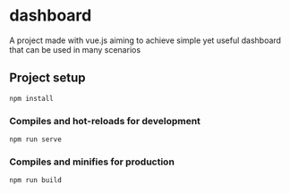 # dashboard
A project made with vue.js aiming to achieve simple yet useful dashboard that can be used in many scenarios

## Project setup
```
npm install
```

### Compiles and hot-reloads for development
```
npm run serve
```

### Compiles and minifies for production
```
npm run build
```

